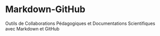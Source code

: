 # Markdown-GitHub
Outils de Collaborations Pédagogiques et Documentations Scientifiques avec Markdown et GitHub
